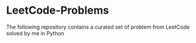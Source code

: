 # LeetCode-Problems
The following repository contains a curated set of problem from LeetCode solved by me in Python
